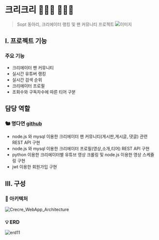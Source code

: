 # 크리크리 👩🏻‍💻 👨🏻‍💻

> Sopt 동아리, 크리에이터 랭킹 및 팬 커뮤니티 프로젝트
![이미지](https://user-images.githubusercontent.com/29730565/110426088-ce7d0580-80e8-11eb-8217-54d3fb117377.png)

## I. 프로젝트 기능
### 주요 기능
- 크리에이터 팬 커뮤니티 
- 실시간 유튜버 랭킹
- 실시간 검색 순위
- 크리에이터 프로필
- 조회수와 구독자수에 따른 티어 구분

## 담당 역할
### 🐿 명다연 [github](https://github.com/meme2367)
- node.js 와 mysql 이용한 크리에이터 팬 커뮤니티(게시판,게시글, 댓글) 관련 REST API 구현
- node.js 와 mysql 이용한 크리에이터 프로필(영상,소개,티어) REST API 구현
- python 이용한 크리에이터별 유튜브 영상 크롤링 및 node.js 이용한 영상 스케쥴링 구현
- jwt 이용한 회원가입 구현

## III. 구성
### 🔧 아키텍처
![Crecre_WebApp_Architecture](https://user-images.githubusercontent.com/29730565/110427049-7810c680-80ea-11eb-9e1d-c4931d947a92.png)

### 💡 ERD
![erd11](https://user-images.githubusercontent.com/29730565/110427026-72b37c00-80ea-11eb-9a8c-cd6512ee1ce3.png)


